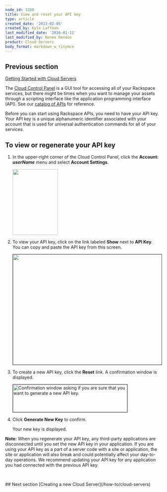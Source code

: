 ```yaml
---
node_id: 3288
title: View and reset your API key
type: article
created_date: '2013-02-05'
created_by: Kyle Laffoon
last_modified_date: '2016-01-11'
last_modified_by: Renee Rendon
product: Cloud Servers
body_format: markdown_w_tinymce
---
```


## Previous section
[Getting Started with Cloud Servers](/how-to/cloud-servers)

The [Cloud Control Panel](http://mycloud.rackspace.com/) is a GUI tool for accessing all of your Rackspace services, but there might be times when you want to manage your assets through a scripting interface like the application programming interface (API). See our [catalog of APIs](https://developer.rackspace.com/docs/) for reference.

Before you can start using Rackspace APIs, you need to have your API key. Your API key is a unique alphanumeric identifier associated with your account that is used for universal authentication commands for all of your services.

## To view or regenerate your API key

1.	In the upper-right corner of the Cloud Control Panel, click the **Account:** ***userName***  menu and select **Account Settings**.

	<img src="https://8026b2e3760e2433679c-fffceaebb8c6ee053c935e8915a3fbe7.ssl.cf2.rackcdn.com/field/image/Account_Settings.png" width="146" height="212" alt=""  />

2.	To view your API key, click on the link labeled **Show** next to **API Key**. You can copy and paste the API key from this screen.

	<img src="https://8026b2e3760e2433679c-fffceaebb8c6ee053c935e8915a3fbe7.ssl.cf2.rackcdn.com/field/image/API_Key.png" width="567" height="356" alt="" border="1"  />

3.	To create a new API key, click the **Reset** link. A confirmation window is displayed.

	<img src="https://8026b2e3760e2433679c-fffceaebb8c6ee053c935e8915a3fbe7.ssl.cf2.rackcdn.com/field/image/RegenAPIimage_0.jpeg" width="369" height="89" border="1" alt="Confirmation window asking if you are sure that you want to generate a new API key."  />

4.	Click **Generate New Key** to confirm.

    Your new key is displayed.


**Note:** When you regenerate your API key, any third-party applications are disconnected until you set the new API key in your application. If you are using your API key as a part of a server code with a site or application, the site or application will also break and could potentially affect your day-to-day operations. We recommend updating your API key for any application you had connected with the previous API key.


<p>&nbsp;</p>
## Next section
[Creating a new Cloud Server](/how-to/cloud-servers)
